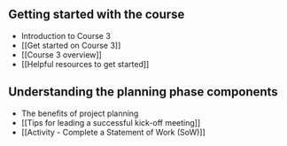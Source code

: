 ## Getting started with the course
- Introduction to Course 3
- [[Get started on Course 3]]
- [[Course 3 overview]]
- [[Helpful resources to get started]]
## Understanding the planning phase components
- The benefits of project planning
- [[Tips for leading a successful kick-off meeting]]
- [[Activity - Complete a Statement of Work (SoW)]]
